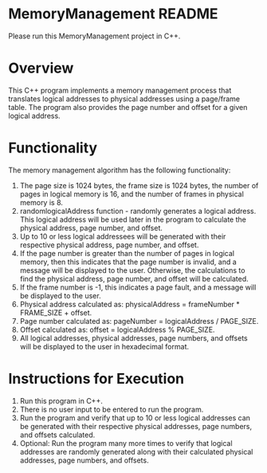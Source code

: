 # MemoryManagement README
Please run this MemoryManagement project in C++.

# Overview
This C++ program implements a memory management process that translates logical addresses to physical addresses using a page/frame table. The program also provides the page number and offset for a given logical address.

# Functionality
The memory management algorithm has the following functionality:
1. The page size is 1024 bytes, the frame size is 1024 bytes, the number of pages in logical memory is 16, and the number of frames in physical memory is 8.
2. randomlogicalAddress function - randomly generates a logical address. This logical address will be used later in the program to calculate the physical address, page number, and offset.
3. Up to 10 or less logical addressees will be generated with their respective physical address, page number, and offset.
4. If the page number is greater than the number of pages in logical memory, then this indicates that the page number is invalid, and a message will be displayed to the user. Otherwise, the calculations to find the physical address, page number, and offset will be calculated. 
5. If the frame number is -1, this indicates a page fault, and a message will be displayed to the user.
6. Physical address calculated as: physicalAddress = frameNumber * FRAME_SIZE + offset.
7. Page number calculated as: pageNumber = logicalAddress / PAGE_SIZE.
8. Offset calculated as: offset = logicalAddress % PAGE_SIZE.
9. All logical addresses, physical addresses, page numbers, and offsets will be displayed to the user in hexadecimal format.

# Instructions for Execution
1. Run this program in C++.
2. There is no user input to be entered to run the program.
3. Run the program and verify that up to 10 or less logical addresses can be generated with their respective physical addresses, page numbers, and offsets calculated.
4. Optional: Run the program many more times to verify that logical addresses are randomly generated along with their calculated physical addresses, page numbers, and offsets.

